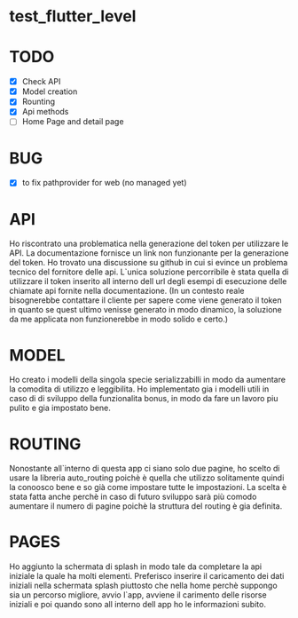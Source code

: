 # test_flutter_level


# TODO
* [x] Check API
* [x] Model creation
* [x] Rounting 
* [x] Api methods
* [ ] Home Page and detail page

# BUG
* [X] to fix pathprovider for web (no managed yet) 


# API
Ho riscontrato una problematica nella generazione del token per utilizzare le API.
La documentazione fornisce un link non funzionante per la generazione del token. 
Ho trovato una discussione su github in cui si evince un problema tecnico del fornitore delle api.
L`unica soluzione percorribile è stata quella di utilizzare il token inserito all interno dell url degli esempi di esecuzione delle chiamate api fornite nella documentazione.
(In un contesto reale bisognerebbe contattare il cliente per sapere come viene generato il token in quanto se quest ultimo venisse generato in modo dinamico, la soluzione da me applicata non funzionerebbe in modo solido e certo.)

# MODEL
Ho creato i modelli della singola specie serializzabilli in modo da aumentare la comodita di utilizzo e leggibilita.
Ho implementato gia i modelli utili in caso di di sviluppo della funzionalita bonus, in modo da fare un lavoro piu pulito e gia impostato bene.

# ROUTING
Nonostante all`interno di questa app ci siano solo due pagine, ho scelto di usare la libreria auto_routing poichè è quella che utilizzo solitamente quindi la conoosco bene e so già come impostare tutte le impostazioni.
La scelta è stata fatta anche perchè in caso di futuro sviluppo sarà più comodo aumentare il numero di pagine poichè la struttura del routing è gia definita.

# PAGES
Ho aggiunto la schermata di splash in modo tale da completare la api iniziale la quale ha molti elementi.
Preferisco inserire il caricamento dei dati iniziali nella schermata splash piuttosto che nella home perchè suppongo sia un percorso migliore, avvio l`app, avviene il carimento delle risorse iniziali e poi quando sono all interno dell app ho le informazioni subito.

